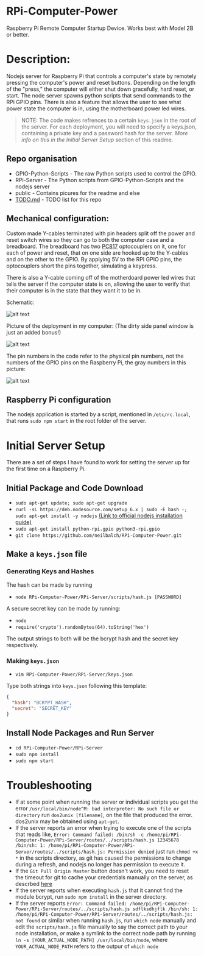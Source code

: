# RPi-Computer-Power

Raspberry Pi Remote Computer Startup Device. Works best with Model 2B or better.

# Description:

Nodejs server for Raspberry Pi that controls a computer's state by remotely pressing the computer's power and reset buttons. Depending on the length of the "press," the computer will either shut down gracefully, hard reset, or start. The node server spawns python scripts that send commands to the RPi GPIO pins. There is also a feature that allows the user to see what power state the computer is in, using the motherboard power led wires.

> NOTE: The code makes refrences to a certain `keys.json` in the root of the server. For each deployment, you will need to specify a keys.json, containing a private key and a password hash for the server. _More info on this in the Initial Server Setup_ section of this readme.

## Repo organisation

* GPIO-Python-Scripts   - The raw Python scripts used to control the GPIO.
* RPi-Server            - The Python scripts from GPIO-Python-Scripts and the nodejs server
* public                - Contains picures for the readme and else
* [TODO.md](https://github.com/neilbalch/RPi-Computer-Power/blob/master/TODO.md)  - TODO list for this repo

## Mechanical configuration:

Custom made Y-cables terminated with pin headers split off the power and reset switch wires so they can go to both the computer case and a breadboard. The breadboard has two [PC817](https://www.amazon.com/uxcell-2-54mm-Pitch-Mounting-Coupler/dp/B00S4YRMB4/ref=sr_1_1?ie=UTF8&qid=1493673969&sr=8-1&keywords=pc817) optocouplers on it, one for each of power and reset, that on one side are hooked up to the Y-cables and on the other to the GPIO. By applying 5V to the RPI GPIO pins, the optocouplers short the pins together, simulating a keypress.

There is also a Y-cable coming off of the motherdoard power led wires that tells the server if the computer state is on, allowing the user to verify that their computer is in the state that they want it to be in.

Schematic:

![alt text](https://github.com/neilbalch/RPi-Computer-Power/blob/master/public/schematic.JPG)

Picture of the deployment in my computer: (The dirty side panel window is just an added bonus!)

![alt text](https://github.com/neilbalch/RPi-Computer-Power/blob/master/public/deployment.jpg)

The pin numbers in the code refer to the physical pin numbers, not the numbers of the GPIO pins on the Raspberry Pi, the gray numbers in this picture:

![alt text](https://github.com/neilbalch/RPi-Computer-Power/blob/master/public/rpiGPIO.png)

## Raspberry Pi configuration

The nodejs application is started by a script, mentioned in `/etc/rc.local`, that runs `sudo npm start` in the root folder of the server.

# Initial Server Setup

There are a set of steps I have found to work for setting the server up for the first time on a Raspberry Pi.

## Initial Package and Code Download
* `sudo apt-get update; sudo apt-get upgrade`
* `curl -sL https://deb.nodesource.com/setup_6.x | sudo -E bash -; sudo apt-get install -y nodejs` [(Link to official nodejs installation guide)](https://nodejs.org/en/download/package-manager/#debian-and-ubuntu-based-linux-distributions)
* `sudo apt-get install python-rpi.gpio python3-rpi.gpio`
* `git clone https://github.com/neilbalch/RPi-Computer-Power.git`

## Make a `keys.json` file
### Generating Keys and Hashes
The hash can be made by running
* `node RPi-Computer-Power/RPi-Server/scripts/hash.js [PASSWORD]`

A secure secret key can be made by running:
* `node`
* `require('crypto').randomBytes(64).toString('hex')`

The output strings to both will be the bcrypt hash and the secret key respectively.
### Making `keys.json`
* `vim RPi-Computer-Power/RPi-Server/keys.json`

Type both strings into `keys.json` following this template:
```json
{
  "hash": "BCRYPT_HASH",
  "secret": "SECRET_KEY"
}
```

## Install Node Packages and Run Server
* `cd RPi-Computer-Power/RPi-Server`
* `sudo npm install`
* `sudo npm start`

# Troubleshooting

* If at some point when running the server or individual scripts you get the error `/usr/local/bin/node^M: bad interpreter: No such file or directory` run `dos2unix [filename]`, on the file that produced the error. dos2unix may be obtained using `apt-get`.
* If the server reports an error when trying to execute one of the scripts that reads like, `Error: Command failed: /bin/sh -c /home/pi/RPi-Computer-Power/RPi-Server/routes/../scripts/hash.js 12345678 /bin/sh: 1: /home/pi/RPi-Computer-Power/RPi-Server/routes/../scripts/hash.js: Permission denied` just run `chmod +x *` in the scripts directory, as git has caused the permissions to change during a refresh, and nodejs no longer has permission to execute it.
* If the `Git Pull Origin Master` button doesn't work, you need to reset the timeout for git to cache your credentials manually on the server, as descrbed [here](https://help.github.com/articles/caching-your-github-password-in-git/#platform-linux)
* If the server reports when executing `hash.js` that it cannot find the module bcrypt, run `sudo npm install` in the server directory.
* If the server reports `Error: Command failed: /home/pi/RPi-Computer-Power/RPi-Server/routes/../scripts/hash.js sdflksdhjflk /bin/sh: 1: /home/pi/RPi-Computer-Power/RPi-Server/routes/../scripts/hash.js: not found` or similar when running `hash.js`, run `which node` manually and edit the `scripts/hash.js` file manually to say the correct path to your node installation, *_or_* make a symlink to the correct node path by running `ln -s [YOUR_ACTUAL_NODE_PATH] /usr/local/bin/node`, where `YOUR_ACTUAL_NODE_PATH` refers to the outpur of `which node`

